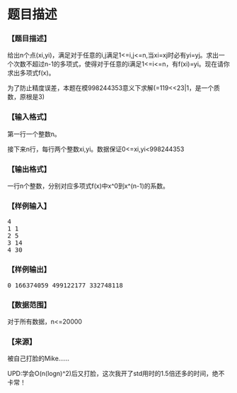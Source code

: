 # 题目描述


<h3>
【题目描述】
</h3>
<p>
给出n个点(xi,yi)，满足对于任意的i,j满足1&lt;=i,j&lt;=n,当xi=xj时必有yi=yj。求出一个次数不超过n-1的多项式，使得对于任意的i满足1&lt;=i&lt;=n，有f(xi)=yi。现在请你求出多项式f(x)。
</p>
<p>
为了防止精度误差，本题在模998244353意义下求解(=119&lt;&lt;23|1，是一个质数，原根是3)
</p>
<h3>
【输入格式】
</h3>
<p>
第一行一个整数n。
</p>
<p>
接下来n行，每行两个整数xi,yi。数据保证0&lt;=xi,yi&lt;998244353
</p>
<h3>
【输出格式】
</h3>
<p>
一行n个整数，分别对应多项式f(x)中x^0到x^(n-1)的系数。
</p>
<h3>
【样例输入】
</h3>
<pre>4
1 1
2 5
3 14
4 30
</pre>
<h3>
【样例输出】
</h3>
<pre>0 166374059 499122177 332748118 
</pre>
<h3>
【数据范围】
</h3>
<p>
对于所有数据，n&lt;=20000
</p>
<h3>
【来源】
</h3>
<p>
被自己打脸的Mike……
</p>
<p>
UPD:学会O(n(logn)^2)后又打脸，这次我开了std用时的1.5倍还多的时间，绝不卡常！
</p>
